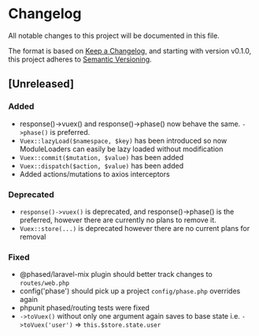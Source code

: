 # Changelog
All notable changes to this project will be documented in this file.

The format is based on [Keep a Changelog](https://keepachangelog.com/en/1.0.0/),
and starting with version v0.1.0, this project adheres to [Semantic Versioning](https://semver.org/spec/v2.0.0.html).

## [Unreleased]

### Added
- response()->vuex() and response()->phase() now behave the same. `->phase()` is preferred.
- `Vuex::lazyLoad($namespace, $key)` has been introduced so now ModuleLoaders can easily be lazy loaded without modification
- `Vuex::commit($mutation, $value)` has been added
- `Vuex::dispatch($action, $value)` has been added
- Added actions/mutations to axios interceptors

### Deprecated
- `response()->vuex()` is deprecated, and response()->phase() is the preferred, however there are currently no plans to remove it.
- `Vuex::store(...)` is deprecated however there are no current plans for removal

### Fixed
- @phased/laravel-mix plugin should better track changes to `routes/web.php`
- config('phase') should pick up a project `config/phase.php` overrides again
- phpunit phased/routing tests were fixed
- `->toVuex()` without only one argument again saves to base state i.e. `->toVuex('user')` => `this.$store.state.user`

